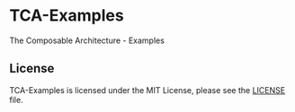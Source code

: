 # TCA-Examples
The Composable Architecture - Examples

## License
TCA-Examples is licensed under the MIT License, please see the [LICENSE](LICENSE) file.
